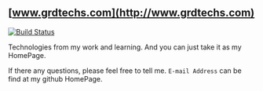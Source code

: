 ## [www.grdtechs.com](http://www.grdtechs.com)

[![Build Status](https://travis-ci.org/researchlab/researchlab.github.io.svg?branch=master)](https://travis-ci.org/researchlab/researchlab.github.io)

Technologies from my work and learning. And you can just take it as my HomePage.

If there any questions, please feel free to tell me. `E-mail Address` can be find at my github HomePage.

